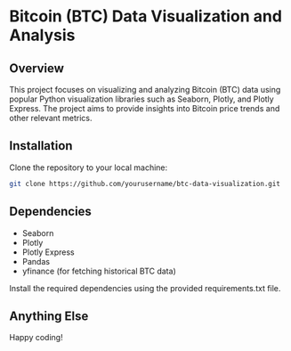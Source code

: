 # Bitcoin (BTC) Data Visualization and Analysis

## Overview

This project focuses on visualizing and analyzing Bitcoin (BTC) data using popular Python visualization libraries such as Seaborn, Plotly, and Plotly Express. The project aims to provide insights into Bitcoin price trends and other relevant metrics.

## Installation

Clone the repository to your local machine:

```bash
git clone https://github.com/yourusername/btc-data-visualization.git
```

## Dependencies

- Seaborn
- Plotly
- Plotly Express
- Pandas
- yfinance (for fetching historical BTC data)

Install the required dependencies using the provided requirements.txt file.

## Anything Else

Happy coding!
